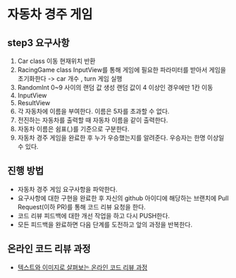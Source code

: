 # 자동차 경주 게임

## step3 요구사항 

1. Car class
이동
현재위치 반환  
2. RacingGame class
InputView를 통해 게임에 필요한 파라미터를 받아서 게임을 초기화한다
-> car 개수 , turn 
게임 실행
3. RandomInt 
0~9 사이의 랜덤 값 생성 
랜덤 값이 4 이상인 경우에만 1칸 이동
4. InputView
5. ResultView
6. 각 자동차에 이름을 부여한다. 이름은 5자를 초과할 수 없다. 
7. 전진하는 자동차를 출력할 때 자동차 이름을 같이 출력한다. 
8. 자동차 이름은 쉼표(,)를 기준으로 구분한다. 
9. 자동차 경주 게임을 완료한 후 누가 우승했는지를 알려준다. 우승자는 한명 이상일 수 있다.


## 진행 방법
* 자동차 경주 게임 요구사항을 파악한다.
* 요구사항에 대한 구현을 완료한 후 자신의 github 아이디에 해당하는 브랜치에 Pull Request(이하 PR)를 통해 코드 리뷰 요청을 한다.
* 코드 리뷰 피드백에 대한 개선 작업을 하고 다시 PUSH한다.
* 모든 피드백을 완료하면 다음 단계를 도전하고 앞의 과정을 반복한다.

## 온라인 코드 리뷰 과정
* [텍스트와 이미지로 살펴보는 온라인 코드 리뷰 과정](https://github.com/next-step/nextstep-docs/tree/master/codereview)